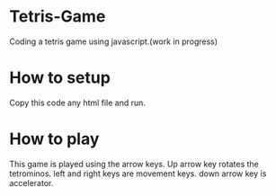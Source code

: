 # Tetris-Game
Coding a tetris game using javascript.(work in progress)


# How to setup
Copy this code any html file and run.

# How to play
This game is played using the arrow keys.
Up arrow key rotates the tetrominos.
left and right keys are movement keys.
down arrow key is accelerator.
